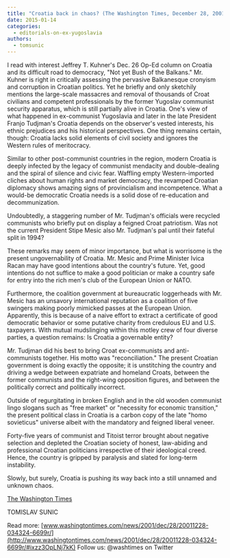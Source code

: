 ```yaml
---
title: "Croatia back in chaos? (The Washington Times, December 28, 2001)"
date: 2015-01-14
categories: 
  - editorials-on-ex-yugoslavia
authors: 
  - tomsunic
---
```


I read with interest Jeffrey T. Kuhner's Dec. 26 Op-Ed column on Croatia and its difficult road to democracy, "Not yet Bush of the Balkans." Mr. Kuhner is right in critically assessing the pervasive Balkanesque cronyism and corruption in Croatian politics. Yet he briefly and only sketchily mentions the large-scale massacres and removal of thousands of Croat civilians and competent professionals by the former Yugoslav communist security apparatus, which is still partially alive in Croatia. One's view of what happened in ex-communist Yugoslavia and later in the late President Franjo Tudjman's Croatia depends on the observer's vested interests, his ethnic prejudices and his historical perspectives. One thing remains certain, though: Croatia lacks solid elements of civil society and ignores the Western rules of meritocracy.

Similar to other post-communist countries in the region, modern Croatia is deeply infected by the legacy of communist mendacity and double-dealing and the spiral of silence and civic fear. Waffling empty Western-imported cliches about human rights and market democracy, the revamped Croatian diplomacy shows amazing signs of provincialism and incompetence. What a would-be democratic Croatia needs is a solid dose of re-education and decommunization.

Undoubtedly, a staggering number of Mr. Tudjman's officials were recycled communists who briefly put on display a feigned Croat patriotism. Was not the current President Stipe Mesic also Mr. Tudjman's pal until their fateful split in 1994?

These remarks may seem of minor importance, but what is worrisome is the present ungovernability of Croatia. Mr. Mesic and Prime Minister Ivica Racan may have good intentions about the country's future. Yet, good intentions do not suffice to make a good politician or make a country safe for entry into the rich men's club of the European Union or NATO.

Furthermore, the coalition government at bureaucratic loggerheads with Mr. Mesic has an unsavory international reputation as a coalition of five swingers making poorly mimicked passes at the European Union. Apparently, this is because of a naive effort to extract a certificate of good democratic behavior or some putative charity from credulous EU and U.S. taxpayers. With mutual mudslinging within this motley crew of four diverse parties, a question remains: Is Croatia a governable entity?

Mr. Tudjman did his best to bring Croat ex-communists and anti-communists together. His motto was "reconciliation." The present Croatian government is doing exactly the opposite; it is unstitching the country and driving a wedge between expatriate and homeland Croats, between the former communists and the right-wing opposition figures, and between the politically correct and politically incorrect.

Outside of regurgitating in broken English and in the old wooden communist lingo slogans such as "free market" or "necessity for economic transition," the present political class in Croatia is a carbon copy of the late "homo sovieticus" universe albeit with the mandatory and feigned liberal veneer.

Forty-five years of communist and Titoist terror brought about negative selection and depleted the Croatian society of honest, law-abiding and professional Croatian politicians irrespective of their ideological creed. Hence, the country is gripped by paralysis and slated for long-term instability.

Slowly, but surely, Croatia is pushing its way back into a still unnamed and unknown chaos.

[The Washington Times](http://www.washingtontimes.com/news/2001/dec/28/20011228-034324-6699r/?page=all)

TOMISLAV SUNIC

Read more: [www.washingtontimes.com/news/2001/dec/28/20011228-034324-6699r/](http://www.washingtontimes.com/news/2001/dec/28/20011228-034324-6699r/#ixzz3OpLNj7kK) Follow us: @washtimes on Twitter
